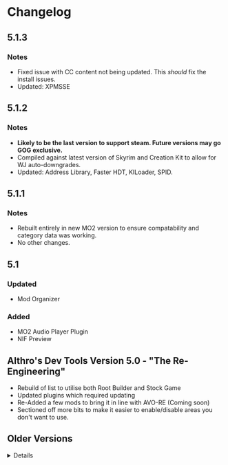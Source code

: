# Changelog

## 5.1.3
### Notes
- Fixed issue with CC content not being updated. This *should* fix the install issues.
- Updated: XPMSSE

## 5.1.2
### Notes
- **Likely to be the last version to support steam. Future versions may go GOG exclusive.**
- Compiled against latest version of Skyrim and Creation Kit to allow for WJ auto-downgrades.
- Updated: Address Library, Faster HDT, KILoader, SPID.

## 5.1.1
### Notes
- Rebuilt entirely in new MO2 version to ensure compatability and category data was working.
- No other changes.

## 5.1
### Updated
- Mod Organizer

### Added
- MO2 Audio Player Plugin
- NIF Preview

## Althro's Dev Tools Version 5.0 - "The Re-Engineering"
- Rebuild of list to utilise both Root Builder and Stock Game
- Updated plugins which required updating
- Re-Added a few mods to bring it in line with AVO-RE (Coming soon)
- Sectioned off more bits to make it easier to enable/disable areas you don't want to use.

## Older Versions

<Details>

## 4.2
**Updated** 
- Dybills Papyrus Functions,
- PO3 Tweaks,
- SPID,
- USMP

## 4.1
**Updated**
- Base Object Swapper
- Bodyslide and Outfit Studio
- Community Shaders
- CrashLogger
- Dybills Papyrus Functions
- Grass Collision
- Grass Lighting
- Keyword Item Distributor
- Open Animation Replacer
- Screen-Space Shadows
- Tree Lod Lighting
- Unofficial Skyrim Modders Patch
- XP32 Maximum Skeleton

**Added**
- Light Limit Fix
- Light Limit Fix - Particle Light instead of Fake Glow
- Paired Animation Improvements

## 4.0
**Info**
- Complete rebuild of the list to utilise Stock Game. Sadly this does mean GOG is no longer compatible.
- Removed mods & tools that did not align with the vision of the list as a mod authors toolkit.
- Added **fully patched** Creation Kit alongside patched scripts for script authors.
- Bumped MO2 version to enable faster processing.

## 3.6
**Download Changes**
*Updated*
- Community Shaders,
- ConsolePlusPlus,
- Dylbills Papyrus Functions,
- DynDOLOD Resources,
- Grass Lighting,
- Improved Colours Reshade,
- Open Animation Replacer,
- Tree Lod Lighting,
- xLodGen Terrain Tamriel,

*Added*
- Community Shaders Parallax,
- FOMOD Creation Tool,
- Grass Sampler Fix,
- Screen-Space Reflections,
- TAA Sharpen

## 3.5
**Info**
- Fixed application redirects. GOG users will need to **adjust arugments** xEdit based tools to function properly. See [here](https://github.com/TES5Edit/TES5Edit/issues/1043#issuecomment-1265497955) for how to adjust xEdit based applications (xEdit, xLodGen, DynDOLOD/TexGen).

**Download changes**
- Updated: Community Shaders, Dylbills Papyrus Functions, DynDOLOD (Application), ENB Binaries, USMP, USSEP.
- Added: Dual Casting Fix, Open Animation Replacer, RemoveAllItems Freeze Fix
- Removed: Dynamic Animation Replacer

## 3.4
**Info**
- Updated: ANDR_Papyrus, Community Shaders, DynDOLOD (DLL, Resources, Application), ENBSeries, Faster HDT-SMP, Imrpoved Colours Reshade, Keyword Item Distributor.

## 3.3
**Info**
- Split Reshade and ENB section
- Updated: USMP, SPID, Community Shaders, Grass Lighting, Papyrus Profiler, Advanced Notification Log, Faster HDT-SMP, Nemesis Creature Compat, Reshade, DynDOLOD.
- Added: Twilight, Grass Collision, Subsurface Scattering, Improved colours Reshade.

## 3.2
**Info**:
- Updated: DynDOLOD, DynDOLOD DLL NG, DynDOLOD Resources.

## 3.1

**Info**:
- Updated: Actor Limit Fix, Advanced Notification Log NG, ANDR Papyrus Functions, Bug Fixes, dTRY PLugin Updates, DynDOLOD, DynDOLOD resources, ENB Series, Reshade Shaders
- Removed: Shader Tools Updated
- Added: Community Shaders, Faster HDT SMP, Grass Lighting, Script Effecr Archetype Crash Fix, SMP Wind, Tree LOD Lighting, Vendor Respawn Fix.

## 3.0 - "The Next Generation..."

**Info**
- Complete rebuild from scratch
- Reworked all categories to focus more on essentials and themes
- Added Animation Framework tools
- Reworked Post-Processing section
- Added more tools
- Further simplified setup
- Moved Creation Kit related fixes into dedicated folder in tools
- Renamed list to ADT-NG

## 2.3

**Released**: 18/02/2023

**Info**
- Moved GOG plugins into new seperator to facilitate easier set-up.
- Created new profile called "Animonculory Dev Tools" to replace split profiles.
- Updated: DynDOLOD, DynDOLOD Resources, DynDOLOD DLL NG, ENB Binaries, Papyrus Extender, PO3 Tweaks. xLodGen.

## 2.2

**Info**:
- Fixed issue with ENB files not being included.
- Updated: Crashlogger, USMP, SPID, Papyrus Tweaks.

## 2.1

**Released**: 18/01/2023

**Info**: **Not save compatible**

- Fixed issue with Game Data folder being unable to be remapped.
- Updated: Crashlogger, DynDOLOD, DynDOLOD DLL (Utilising beta NG version), Papyrus Tweaks, Root Builder, Simple Activate, Synthesis.
- **NOTE**: Rebuild the Root Builder Cache to ensure the update is registered.

## 2.0.5

**Released**: `03/01/2023`

**Info**:

- Updated: CK Fixes 64, Bug Fixes, Scrambled Bugs, Actor Limit Fix, Papyrus Extender, Base Object Swapper, Race Menu (GOG), DynDOLOD Resources and Scripts.

## 2.0.4

**Released**: `12/12/22`

**Info**:

- Updated: SPID, Crashlogger, Papyrus Tweaks, Simple Dual Sheath
- Removed PseudoESL flag from xEdit

## 2.0.3

**Released**: `22/11/22`

**Info**: 

- Updated mods with new versions to gain more native compatibility.
- Added Fuz Ro Doh GOG version.

## 2.0.2

**Released**: `12/11/22`

**Info**:

- Fixed tool compatability with GOG versions of the game.

## 2.0.1

**NOTE**: This and future builds will be compiled against the GOG version of Skyrim AE. Steam and non paid update functionality is still provided however.

- Fixed more of the GOG compatability.
- Updated mods that required updates.
- Shrunk installer by removing unnescessary information.

## 2.0

**Build at:** `05/11/2022`

**Info**:

- Switched from StockGame to Rootbuilder
- Added support for GOG/EGS edition of Skyrim AE
- Updates mods to reflect update to Skyrim build
- Removed incompatible mods
- Implemented custom Skyrim.CCC to enable compatabiility with non AE builds.

## 1.3

**Build at:** `04/09/2022 14:34:41`

**Info**:

- Download Size change: -5.3MB (Total: 10.4GB)
- Install Size change: -34.1MB (Total: 12.5GB)

**Download Changes**:

- Updated [Dylbills Papyrus Functions](https://www.nexusmods.com/skyrimspecialedition/mods/65410/?tab=files&file_id=308549)
- Updated [powerofthree's Papyrus Extender](https://www.nexusmods.com/skyrimspecialedition/mods/22854/?tab=files&file_id=304790)
- Updated [powerofthree's Tweaks](https://www.nexusmods.com/skyrimspecialedition/mods/51073/?tab=files&file_id=309695)
- Removed [LOOT Config Loader for Mod Organizer](https://www.nexusmods.com/skyrimspecialedition/mods/60864/?tab=files&file_id=252180)
- Removed [loot_0.18.3-win64.7z](https://github.com/loot/loot/releases/download/0.18.3/loot_0.18.3-win64.7z)
- Added [Notification Log SSE](https://www.nexusmods.com/skyrimspecialedition/mods/27707/?tab=files&file_id=283561)
- Added [BodySlide and Outfit Studio](https://www.nexusmods.com/skyrimspecialedition/mods/201/?tab=files&file_id=288728)

## 1.2

**Build at:** `05/08/2022 13:37:56`

**Info**:

- Download Size change: 1.1MB (Total: 10.4GB)
- Install Size change: 8.4MB (Total: 12.5GB)

**Download Changes**:

- Updated [Better Jumping SE](https://www.nexusmods.com/skyrimspecialedition/mods/18967/?tab=files&file_id=302310)
- Updated [Dylbills Papyrus Functions](https://www.nexusmods.com/skyrimspecialedition/mods/65410/?tab=files&file_id=304669)
- Updated [DynDOLOD Resources SE 3](https://www.nexusmods.com/skyrimspecialedition/mods/52897/?tab=files&file_id=304718)
- Updated [More Informative Console](https://www.nexusmods.com/skyrimspecialedition/mods/19250/?tab=files&file_id=301852)
- Updated [Unofficial Skyrim Modder's Patch - USMP SE](https://www.nexusmods.com/skyrimspecialedition/mods/49616/?tab=files&file_id=302734)
- Updated [Unofficial Skyrim Modder's Patch - USMP SE](https://www.nexusmods.com/skyrimspecialedition/mods/49616/?tab=files&file_id=302854)
- Updated [VSCode](https://code.visualstudio.com/sha/download?build=stable&os=win32-x64-archive)

## 1.1

**Build at:** `29/07/2022 12:50:19`

**Info**:
- Removed Rootbuilder due to errors with script compilation in the creation kit.
- Download Size change: -1.8MB (Total: 10.4GB)
- Install Size change: -3.9MB (Total: 12.5GB)

**Download Changes**:

- Removed [Defaulto ENB](https://www.nexusmods.com/skyrimspecialedition/mods/60887/?tab=files&file_id=268146)
- Removed [Kezyma's Root Builder for Mod Organizer](https://www.nexusmods.com/skyrimspecialedition/mods/31720/?tab=files&file_id=293115)
- Added [ENB Organizer](https://www.nexusmods.com/skyrim/mods/67077/?tab=files&file_id=1000214338)

## 1.0

**Build at:** `27/07/2022 18:37:07`

**Info**:

- Reworked list to use Root Builder to build game root folder.
- Added more tools to fit in with updated vision of list.
- Download Size change: -182.3MB (Total: 10.4GB)
- Install Size change: -535.4MB (Total: 12.5GB)

**Download Changes**:

- Added [Champollion a PEX to Papyrus decompiler](https://www.nexusmods.com/skyrim/mods/35307/?tab=files&file_id=1000027039)
- Added [Data_Scripts.zip]()
- Added [Defaulto ENB](https://www.nexusmods.com/skyrimspecialedition/mods/60887/?tab=files&file_id=268146)
- Added [Dylbills Papyrus Functions](https://www.nexusmods.com/skyrimspecialedition/mods/65410/?tab=files&file_id=301386)
- Added [Kezyma's Root Builder for Mod Organizer](https://www.nexusmods.com/skyrimspecialedition/mods/31720/?tab=files&file_id=293115)
- Added [MCM Helper](https://www.nexusmods.com/skyrimspecialedition/mods/53000/?tab=files&file_id=223749)
- Added [OSD Font for SSE Display Tweaks](https://www.nexusmods.com/skyrimspecialedition/mods/48364/?tab=files&file_id=198638)
- Added [Oxygen Meter 2](https://www.nexusmods.com/skyrimspecialedition/mods/64532/?tab=files&file_id=278061)
- Added [PapyrusCompiler.exe]()
- Added [ScriptCompile.bat]()
- Added [Sniff](https://www.nexusmods.com/newvegas/mods/67829/?tab=files&file_id=1000085880)
- Added [Archive.exe]()
- Added [xwmaencode.exe]()
- Added [Elric_xg.dll]()
- Added [Elric_xtexconv.exe]()
- Added [HavokBehaviorPostProcess.exe]()
- Added [UpgradeHavokBehavior.bat]()
- Added [VSCode-win32-x64-1.69.2.zip](https://code.visualstudio.com/sha/download?build=stable&os=win32-x64-archive)
- Added [cLib-Papyrus Function Library](https://www.nexusmods.com/skyrimspecialedition/mods/58011/?tab=files&file_id=246142)
- Added [xLODGen Resource - SSE Terrain Tamriel](https://www.nexusmods.com/skyrimspecialedition/mods/54680/?tab=files&file_id=224361)
- Removed [Classic Paralysis](https://www.nexusmods.com/skyrimspecialedition/mods/45931/?tab=files&file_id=244714)
- Removed [ENB Organizer](https://www.nexusmods.com/skyrim/mods/67077/?tab=files&file_id=1000214338)
- Removed [Enhanced Invisibility](https://www.nexusmods.com/skyrimspecialedition/mods/61950/?tab=files&file_id=258408)
- Removed [Enhanced Reanimation](https://www.nexusmods.com/skyrimspecialedition/mods/43500/?tab=files&file_id=245265)
- Removed [Oxygen Meter](https://www.nexusmods.com/skyrimspecialedition/mods/57452/?tab=files&file_id=243778)
- Removed [Wash That Blood Off 2](https://www.nexusmods.com/skyrimspecialedition/mods/62358/?tab=files&file_id=258553)


## 0.3

**Build at:** `19/07/2022 15:30`

- Added [Fluency Themes for MO2](https://www.nexusmods.com/skyrimspecialedition/mods/71449)
- Added [Loot Config Loader](https://www.nexusmods.com/skyrimspecialedition/mods/60864)
- Added [Nemesis](https://www.nexusmods.com/skyrimspecialedition/mods/60033)
- Added [RaceMenu](https://www.nexusmods.com/skyrimspecialedition/mods/19080)

## 0.2
- Added [Crash Logger SSE VR](https://www.nexusmods.com/skyrimspecialedition/mods/59818)
- Added [Octagon](https://www.nexusmods.com/skyrimspecialedition/mods/28773)
- Added [Cathedral Assets Optimizer](https://www.nexusmods.com/skyrimspecialedition/mods/23316)
- Added [SSE Nif Optimizer](https://www.nexusmods.com/skyrimspecialedition/mods/4089)
- Removed [Crash Logger](https://www.nexusmods.com/skyrimspecialedition/mods/59596)
- Removed [Skyrim Search](https://www.nexusmods.com/skyrimspecialedition/mods/45689)


## 0.1
- Initial build

<\Details>
